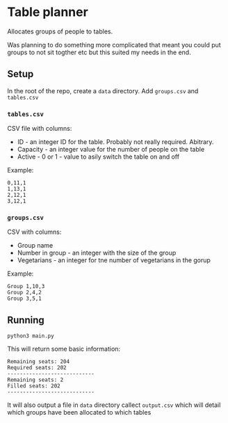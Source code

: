 # Table planner

Allocates groups of people to tables.

Was planning to do something more complicated that meant you could put groups to not sit togther etc but this suited my needs in the end.

## Setup

In the root of the repo, create a `data` directory. Add `groups.csv` and `tables.csv`

### `tables.csv`
CSV file with columns: 
* ID - an integer ID for the table. Probably not really required. Abitrary.
* Capacity - an integer value for the number of people on the table
* Active - 0 or 1 - value to asily switch the table on and off

Example:
```
0,11,1
1,13,1
2,12,1
3,12,1
```

### `groups.csv`
CSV with columns:
* Group name
* Number in group - an integer with the size of the group
* Vegetarians - an integer for tne number of vegetarians in the gorup

Example:
```
Group 1,10,3
Group 2,4,2
Group 3,5,1
```

## Running
```
python3 main.py
```
This will return some basic information:
```
Remaining seats: 204
Required seats: 202
----------------------------
Remaining seats: 2
Filled seats: 202
----------------------------
```
It will also output a file in `data` directory callect `output.csv` which will detail which groups have been allocated to which tables
